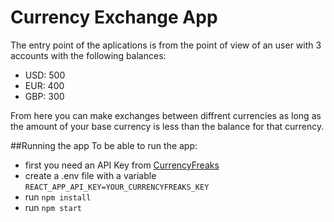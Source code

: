 # Currency Exchange App

The entry point of the aplications is from the point of view of an user with 3 accounts with the following balances:
  * USD: 500
  * EUR: 400
  * GBP: 300

From here you can make exchanges between diffrent currencies as long as the amount of your base currency is less than the balance for that currency.

##Running the app
To be able to run the app:
  - first you need an API Key from [CurrencyFreaks](https://currencyfreaks.com/ "CurrencyFreaks link title")
  - create a .env file with a variable ```REACT_APP_API_KEY=YOUR_CURRENCYFREAKS_KEY```
  - run ```npm install```
  - run ```npm start```




